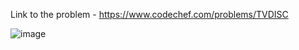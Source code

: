 Link to the problem - https://www.codechef.com/problems/TVDISC


![image](https://user-images.githubusercontent.com/57552973/219876822-a6497faa-270f-4981-9ccd-21d2aa55b31d.png)

